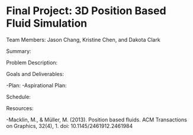 # Final Project: 3D Position Based Fluid Simulation

Team Members: Jason Chang, Kristine Chen, and Dakota Clark

Summary: 

Problem Description:

Goals and Deliverables:

  -Plan:
  -Aspirational Plan:
  
Schedule:

Resources:

  -Macklin, M., & Müller, M. (2013). Position based fluids. ACM Transactions on Graphics, 32(4), 1. doi: 10.1145/2461912.2461984
